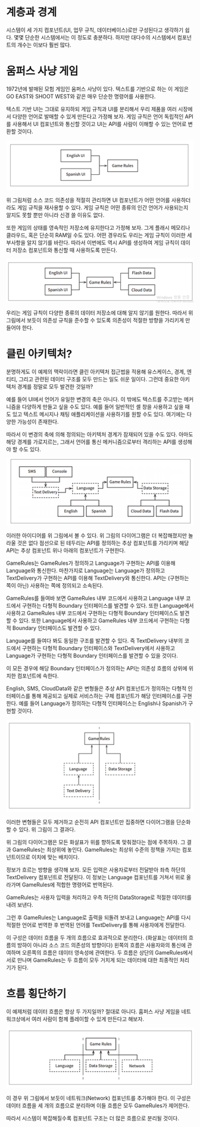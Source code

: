 # **계층과 경계**  
시스템이 세 가지 컴포넌트(UI, 업무 규칙, 데이터베이스)로만 구성된다고 생각하기 쉽다. 몇몇 단순한 시스템에서는 이 정도로 충분하다. 하지만 대다수의 
시스템에서 컴포넌트의 개수는 이보다 훨씬 많다.  
  
# **움퍼스 사냥 게임**  
1972년에 발매된 모험 게임인 움퍼스 사냥이 있다. 텍스트를 기반으로 하는 이 게임은 GO EAST와 SHOOT WEST와 같은 매우 단순한 명령어를 사용한다. 
  
텍스트 기반 UI는 그대로 유지하되 게임 규칙과 UI를 분리해서 우리 제품을 여러 시장에서 다양한 언어로 발매할 수 있게 만든다고 가정해 보자. 게임 규칙은 
언어 독립적인 API를 사용해서 UI 컴포넌트와 통신할 것이고 UI는 API를 사람이 이해할 수 있는 언어로 변환할 것이다.  
  
![img.png](image/img.png)  
  
위 그림처럼 소스 코드 의존성을 적절히 관리하면 UI 컴포넌트가 어떤 언어를 사용하더라도 게임 규칙을 재사용할 수 있다. 게임 규칙은 어떤 종류의 
인간 언어가 사용되는지 알지도 못할 뿐만 아니라 신경 쓸 이유도 없다.  
  
또한 게임의 상태를 영속적인 저장소에 유지한다고 가정해 보자. 그게 플래시 메모리나 클라우드, 혹은 단순히 RAM일 수도 있다. 어떤 경우라도 우리는 
게임 규칙이 이러한 세부사항을 알지 않기를 바란다. 따라서 이번에도 역시 API를 생성하여 게임 규칙이 데이터 저장소 컴포넌트와 통신할 때 사용하도록 
만든다.  
  
![img.png](image/img2.png)  
  
우리는 게임 규칙이 다양한 종류의 데이터 저장소에 대해 알지 않기를 원한다. 따라서 위 그림에서 보듯이 의존성 규칙을 준수할 수 있도록 의존성이 
적절한 방향을 가리키게 만들어야 한다.  
  
# **클린 아키텍처?**  
분명하게도 이 예제의 맥락이라면 클린 아키텍처 접근법을 적용해 유스케이스, 경계, 엔티티, 그리고 관련된 데이터 구조를 모두 만드는 일도 쉬운 일이다. 
그런데 중요한 아키텍처 경계를 정말로 모두 발견한 것일까?  
  
예를 들어 UI에서 언어가 유일한 변경의 축은 아니다. 이 밖에도 텍스트를 주고받는 메커니즘을 다양하게 만들고 싶을 수도 있다. 예를 들어 일반적인 
셸 창을 사용하고 싶을 때도 있고 텍스트 메시지나 채팅 애플리케이션을 사용하기를 원할 수도 있다. 여기에는 다양한 가능성이 존재한다.  
  
따라서 이 변경의 축에 의해 정의되는 아키텍처 경계가 잠재되어 있을 수도 있다. 아마도 해당 경계를 가로지르는, 그래서 언어를 통신 메커니즘으로부터 
격리하는 API를 생성해야 할 수도 있다.  
  
![img.png](image/img3.png)  
  
이러한 아이디어를 위 그림에서 볼 수 있다. 위 그림의 다이어그램은 더 복잡해졌지만 놀라울 것은 없다 점선으로 된 테두리는 API를 정의하는 추상 
컴포넌트를 가리키며 해당 API는 추상 컴포넌트 위나 아래의 컴포넌트가 구현한다.  
  
GameRules는 GameRules가 정의하고 Language가 구현하는 API를 이용해 Language와 통신한다. 마찬가지로 Language는 Language가 정의하고 TextDelivery가 
구현하는 API를 이용해 TextDelivery와 통신한다. API는 (구현하는 쪽이 아닌) 사용하는 쪽에 정의되고 소속된다.  
  
GameRules를 들여바 보면 GameRules 내부 코드에서 사용하고 Language 내부 코드에서 구현하는 다형적 Boundary 인터페이스를 발견할 수 있다. 
또한 Language에서 사용하고 GameRules 내부 코드에서 구현하는 다형적 Boundary 인터페이스도 발견할 수 있다. 또한 Language에서 사용하고 GameRules 
내부 코드에서 구현하는 다형적 Boundary 인터페이스도 발견할 수 있다.  
  
Language를 들여다 봐도 동일한 구조를 발견할 수 있다. 즉 TextDelivery 내부의 코드에서 구현하는 다형적 Boundary 인터페이스와 TextDelivery에서 
사용하고 Language가 구현하는 다형적 Boundary 인터페이스를 발견할 수 있을 것이다.  
  
이 모든 경우에 해당 Boundary 인터페이스가 정의하는 API는 의존성 흐름의 상위에 위치한 컴포넌트에 속한다.  
  
English, SMS, CloudData와 같은 변형들은 추상 API 컴포넌트가 정의하는 다형적 인터페이스를 통해 제공되고 실제로 서비스하는 구체 컴포넌트가 해당 
인터페이스를 구현한다. 예를 들어 Language가 정의하는 다형적 인터페이스는 English나 Spanish가 구현할 것이다.  
  
![img.png](image/img4.png)  
  
이러한 변형들은 모두 제거하고 순전히 API 컴포넌트만 집중하면 다이어그램을 단순화할 수 있다. 위 그림이 그 결과다.  
  
위 그림의 다이어그램은 모든 화살표가 위를 향하도록 맞춰졌다는 점에 주목하자. 그 결과 GameRules는 최상위에 놓인다. GameRules는 최상위 수준의 
정책을 가지는 컴포넌트이므로 이치에 맞는 배치이다.  
  
정보가 흐르는 방향을 생각해 보자. 모든 입력은 사용자로부터 전달받아 좌측 하단의 TextDelivery 컴포넌트로 전달된다. 이 정보는 Language 컴포넌트를 
거쳐서 위로 올라가며 GameRules에 적합한 명령어로 번역된다.  
  
GameRules는 사용자 입력을 처리하고 우측 하단의 DataStorage로 적절한 데이터를 내려 보낸다.  
  
그런 후 GameRules는 Language로 출력을 되돌려 보내고 Language는 API를 다시 적절한 언어로 번역한 후 번역된 언어를 TextDelivery를 통해 사용자에게 
전달한다.  
  
이 구성은 데이터 흐름을 두 개의 흐름으로 효과적으로 분리한다. (화살표는 데이터의 흐름의 방햐이 아니라 소스 코드 의존성의 방향이다) 왼쪽의 흐름은 
사용자와의 통신에 관여하며 오른쪽의 흐름은 데이터 영속성에 관여한다. 두 흐름은 상단의 GameRules에서 서로 만나며 GameRules는 두 흐름이 모두 거치게 
되는 데이터에 대한 최종적인 처리기가 된다.  
  
# **흐름 횡단하기**  
이 예제처럼 데이터 흐름은 항상 두 가지일까? 절대로 아니다. 훔퍼스 사냥 게임을 네트워크상에서 여러 사람이 함께 플레이할 수 있게 만든다고 해보자.  
  
![img.png](image/img5.png)  
  
이 경우 위 그림에서 보듯이 네트워크(Network) 컴포넌트를 추가해야 한다. 이 구성은 데이터 흐름을 세 개의 흐름으로 분리하며 이들 흐름은 모두 GameRules가 
제어한다.  
  
따라서 시스템이 복잡해질수록 컴포넌트 구조는 더 많은 흐름으로 분리될 것이다.  
  

